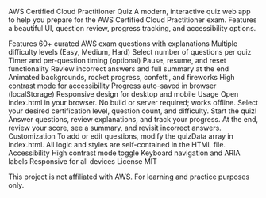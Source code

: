 AWS Certified Cloud Practitioner Quiz
A modern, interactive quiz web app to help you prepare for the AWS Certified Cloud Practitioner exam. Features a beautiful UI, question review, progress tracking, and accessibility options.

Features
60+ curated AWS exam questions with explanations
Multiple difficulty levels (Easy, Medium, Hard)
Select number of questions per quiz
Timer and per-question timing (optional)
Pause, resume, and reset functionality
Review incorrect answers and full summary at the end
Animated backgrounds, rocket progress, confetti, and fireworks
High contrast mode for accessibility
Progress auto-saved in browser (localStorage)
Responsive design for desktop and mobile
Usage
Open index.html in your browser.
No build or server required; works offline.
Select your desired certification level, question count, and difficulty.
Start the quiz!
Answer questions, review explanations, and track your progress.
At the end, review your score, see a summary, and revisit incorrect answers.
Customization
To add or edit questions, modify the quizData array in index.html.
All logic and styles are self-contained in the HTML file.
Accessibility
High contrast mode toggle
Keyboard navigation and ARIA labels
Responsive for all devices
License
MIT

This project is not affiliated with AWS. For learning and practice purposes only.
